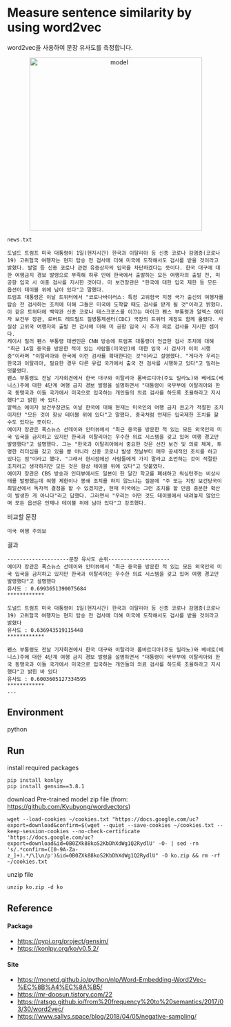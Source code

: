 # Measure sentence similarity by using word2vec 

word2vec을 사용하여 문장 유사도를 측정합니다.   
<p align="center">
<img src="https://i.imgur.com/TupGxMl.png" alt="model" style="width:400px;"/>
</p>   

`news.txt`
```
도널드 트럼프 미국 대통령이 1일(현지시간) 한국과 이탈리아 등 신종 코로나 감염증(코로나 19) 고위험국 여행자는 현지 탑승 전 검사에 더해 미국에 도착해서도 검사를 받을 것이라고 밝혔다. 발열 등 신종 코로나 관련 유증상자의 입국을 차단하겠다는 뜻이다. 한국 대구에 대한 여행금지 경보 발령으로 부족해 하루 만에 한국에서 출발하는 모든 여행자의 출발 전, 미 공항 입국 시 이중 검사를 지시한 것이다. 미 보건장관은 "한국에 대한 입국 제한 등 모든 옵션이 테이블 위에 남아 있다"고 말했다.
트럼프 대통령은 이날 트위터에서 "코로나바이러스: 특정 고위험국 지정 국가 출신의 여행자를 탑승 전 검사하는 조치에 더해 그들은 미국에 도착할 때도 검사를 받게 될 것"이라고 밝혔다. 이 같은 트위터에 백악관 신종 코로나 태스크포스를 이끄는 마이크 펜스 부통령과 알렉스 에이자 보건부 장관, 로버트 레드필드 질병통제센터(CDC) 국장의 트위터 계정도 함께 올렸다. 사실상 고위국 여행자의 출발 전 검사에 더해 미 공항 입국 시 추가 의료 검사를 지시한 셈이다.
케이시 밀러 펜스 부통령 대변인은 CNN 방송에 트럼프 대통령이 언급한 검사 조치에 대해 "최근 14일 중국을 방문한 적이 있는 사람들(미국인)에 대한 입국 시 검사가 이미 시행 중"이라며 "이탈리아와 한국에 이런 검사를 확대한다는 것"이라고 설명했다. "게다가 우리는 한국과 이탈리아, 필요한 경우 다른 유럽 국가에서 출국 전 검사를 시행하고 있다"고 밀러는 덧붙였다.
펜스 부통령도 전날 기자회견에서 한국 대구와 이탈리아 롬바르디아(주도 밀라노)와 베네토(베니스)주에 대한 4단계 여행 금지 경보 발령을 설명하면서 "대통령이 국무부에 이탈리아와 한국 동맹국과 이들 국가에서 미국으로 입국하는 개인들의 의료 검사를 하도록 조율하라고 지시했다"고 밝힌 바 있다.
알렉스 에이자 보건부장관도 이날 한국에 대해 현재는 미국인의 여행 금지 권고가 적절한 조치이지만 "모든 것이 항상 테이블 위에 있다"고 말했다. 중국처럼 언제든 입국제한 조치를 할 수도 있다는 뜻이다.
에이자 장관은 폭스뉴스 선데이와 인터뷰에서 "최근 중국을 방문한 적 있는 모든 외국인의 미국 입국을 금지하고 있지만 한국과 이탈리아는 우수한 의료 시스템을 갖고 있어 여행 경고만 발령했다"고 설명했다. 그는 "한국과 이탈리아에서 중요한 것은 선진 보건 및 의료 체계, 투명한 리더십을 갖고 있을 뿐 아니라 신종 코로나 발생 첫날부터 매우 공세적인 조치를 하고 있다는 점"이라고 했다. "그래서 현시점에선 사람들에게 가지 말라고 조언하는 것이 적절한 조치라고 생각하지만 모든 것은 항상 테이블 위에 있다"고 덧붙였다.
에이자 장관은 CBS 방송과 인터뷰에서도 일본이 한 달간 학교를 폐쇄하고 워싱턴주는 비상사태를 발령했는데 여행 제한이나 봉쇄 조치를 하지 않느냐는 질문에 "주 또는 지방 보건당국이 최일선에서 독자적 결정을 할 수 있겠지만, 현재 미국에는 그런 조치를 할 만큼 충분한 확산이 발생한 게 아니다"라고 답했다. 그러면서 "우리는 어떤 것도 테이블에서 내려놓지 않았으며 모든 옵션은 언제나 테이블 위에 남아 있다"고 강조했다.
```
비교할 문장
```
미국 여행 주의보
```
결과
```
--------------------문장 유사도 순위--------------------
에이자 장관은 폭스뉴스 선데이와 인터뷰에서 "최근 중국을 방문한 적 있는 모든 외국인의 미국 입국을 금지하고 있지만 한국과 이탈리아는 우수한 의료 시스템을 갖고 있어 여행 경고만 발령했다"고 설명했다
유사도 : 0.6993651390075684
************

도널드 트럼프 미국 대통령이 1일(현지시간) 한국과 이탈리아 등 신종 코로나 감염증(코로나 19) 고위험국 여행자는 현지 탑승 전 검사에 더해 미국에 도착해서도 검사를 받을 것이라고 밝혔다
유사도 : 0.636943519115448
************

펜스 부통령도 전날 기자회견에서 한국 대구와 이탈리아 롬바르디아(주도 밀라노)와 베네토(베니스)주에 대한 4단계 여행 금지 경보 발령을 설명하면서 "대통령이 국무부에 이탈리아와 한국 동맹국과 이들 국가에서 미국으로 입국하는 개인들의 의료 검사를 하도록 조율하라고 지시했다"고 밝힌 바 있다
유사도 : 0.6003605127334595
************
...
```

## Environment
python

## Run
install required packages
```
pip install konlpy
pip install gensim==3.8.1
```
download Pre-trained model zip file (from: https://github.com/Kyubyong/wordvectors) 
```
wget --load-cookies ~/cookies.txt "https://docs.google.com/uc?export=download&confirm=$(wget --quiet --save-cookies ~/cookies.txt --keep-session-cookies --no-check-certificate 'https://docs.google.com/uc?export=download&id=0B0ZXk88koS2KbDhXdWg1Q2RydlU' -O- | sed -rn 's/.*confirm=([0-9A-Za-z_]+).*/\1\n/p')&id=0B0ZXk88koS2KbDhXdWg1Q2RydlU" -O ko.zip && rm -rf ~/cookies.txt
```
unzip file
```
unzip ko.zip -d ko
```

## Reference
#### Package
* https://pypi.org/project/gensim/
* https://konlpy.org/ko/v0.5.2/
#### Site
* https://monetd.github.io/python/nlp/Word-Embedding-Word2Vec-%EC%8B%A4%EC%8A%B5/
* https://mr-doosun.tistory.com/22
* https://ratsgo.github.io/from%20frequency%20to%20semantics/2017/03/30/word2vec/
* https://www.sallys.space/blog/2018/04/05/negative-sampling/
